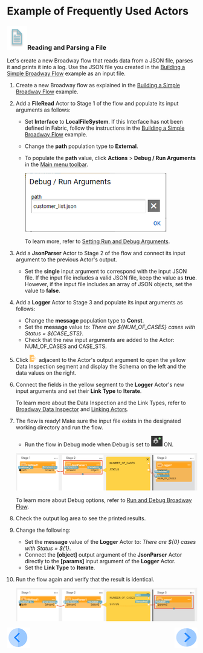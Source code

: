 # Example of Frequently Used Actors


### ![info](/academy/images/example.png)Reading and Parsing a File

Let's create a new Broadway flow that reads data from a JSON file, parses it and prints it into a log. Use the JSON file you created in the [Building a Simple Broadway Flow](05_create_broadway_flow.md#example---building-a-simple-broadway-flow) example as an input file.

1. Create a new Broadway flow as explained in the [Building a Simple Broadway Flow](05_create_broadway_flow.md#example---building-a-simple-broadway-flow) example.

2. Add a **FileRead** Actor to Stage 1 of the flow and populate its input arguments as follows:

   * Set **Interface** to **LocalFileSystem**. If this Interface has not been defined in Fabric, follow the instructions in the [Building a Simple Broadway Flow](05_create_broadway_flow.md#example---building-a-simple-broadway-flow) example.

   * Change the **path** population type to **External**. 

   * To populate the **path** value, click **Actions** > **Debug / Run Arguments** in the [Main menu toolbar](/articles/19_Broadway/18_broadway_flow_window.md#main-menu). 

     ![debug](images/09_debug_arg.PNG)

     To learn more, refer to [Setting Run and Debug Arguments](/articles/19_Broadway/25_broadway_flow_window_run_and_debug_flow.md#setting-run-and-debug-arguments).

3. Add a **JsonParser** Actor to Stage 2 of the flow and connect its input argument to the previous Actor's output. 

   * Set the **single** input argument to correspond with the input JSON file. If the input file includes a valid JSON file, keep the value as **true**. However, if the input file includes an array of JSON objects, set the value to **false**.

4. Add a **Logger** Actor to Stage 3 and populate its input arguments as follows:

   * Change the **message** population type to **Const**. 
   * Set the **message** value to: *There are ${NUM_OF_CASES} cases with Status = ${CASE_STS}*.
   * Check that the new input arguments are added to the Actor: NUM_OF_CASES and CASE_STS.

5. Click ![image](images/red_cross.png) adjacent to the Actor's output argument to open the yellow Data Inspection segment and display the Schema on the left and the data values on the right. 

6. Connect the fields in the yellow segment to the **Logger** Actor's new input arguments and set their **Link Type** to **Iterate**. 

   To learn more about the Data Inspection and the Link Types, refer to [Broadway Data Inspector](/articles/19_Broadway/27_broadway_data_inspection.md) and [Linking Actors](/articles/19_Broadway/07_broadway_flow_linking_actors.md).

7. The flow is ready! Make sure the input file exists in the designated working directory and run the flow. 

   * Run the flow in Debug mode when Debug is set to <img src="images/debug_on.png" alt="debug on" style="zoom:80%;" /> ON.

   ![flow](images/09_read_and_parse.PNG)

     To learn more about Debug options, refer to [Run and Debug Broadway Flow](/articles/19_Broadway/25_broadway_flow_window_run_and_debug_flow.md).

8. Check the output log area to see the printed results.

9. Change the following:

   * Set the **message** value of  the **Logger** Actor to: *There are ${0} cases with Status = ${1}*.
   * Connect the **[object]** output argument of the **JsonParser** Actor directly to the **[params]** input argument of the **Logger** Actor. 
   * Set the **Link Type** to **Iterate**.

10. Run the flow again and verify that the result is identical.

    ![flow](images/09_read_and_parse_2.PNG)



[![Previous](/articles/images/Previous.png)](09_frequently_used_actor_types.md)[<img align="right" width="60" height="54" src="/articles/images/Next.png">](10_using_various_actors_exercise.md)